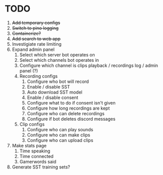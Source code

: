 # TODO
1. ~~Add temporary configs~~
2. ~~Switch to pino logging~~
3. ~~Containerize?~~
4. ~~Add search to web app~~
5. Investigiate rate limiting
6. Expand admin panel
   1. Select which server bot operates on
   2. Select which channels bot operates in
   3. Configure which channel is clips playback / recordings log / admin panel (?)
   4. Recording configs
      1. Configure who bot will record
      2. Enable / disable SST
      3. Auto download SST model
      4. Enable / disable consent
      5. Configure what to do if consent isn't given
      6. Configure how long recordings are kept
      7. Configure who can delete recordings
      8. Configure if bot deletes discord messages
   5. Clip configs
      1. Configure who can play sounds
      2. Configure who can make clips
      3. Configure who can upload clips
7. Make stats page
   1. Time speaking
   2. Time connected
   3. Gamerwords said
8. Generate SST training sets?
